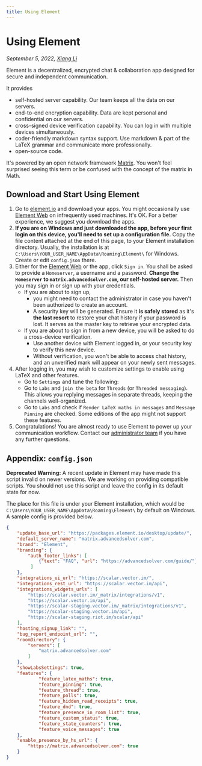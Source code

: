 ```yaml
---
title: Using Element
---
```


# Using Element

*September 5, 2022, [Xiang Li](mailto:646873166@qq.com)*

Element is a decentralized, encrypted chat & collaboration app designed for secure and independent communication.

It provides

- self-hosted server capability. Our team keeps all the data on our servers.
- end-to-end encryption capability. Data are kept personal and confidential on our servers.
- cross-signed device verification capability. You can log in with multiple devices simultaneously.
- coder-friendly markdown syntax support. Use markdown & part of the LaTeX grammar and communicate more professionally.
- open-source code.

It's powered by an open network framework [Matrix](https://matrix.org). You won't feel surprised seeing this term or be confused with the concept of the matrix in Math.

## Download and Start Using Element

1. Go to [element.io](https://element.io/get-started) and download your apps. You might occasionally use [Element Web](https://element.advancedsolver.com) on infrequently used machines. It's OK. For a better experience, we suggest you download the apps.
2. **If you are on Windows and just downloaded the app, before your first login on this device, you'll need to set up a configuration file.** Copy the file content attached at the end of this page, to your Element installation directory. Usually, the installation is at `C:\Users\YOUR_USER_NAME\AppData\Roaming\Element\` for Windows. Create or edit `config.json` there.
3. Either for the [Element Web](https://element.advancedsolver.com) or the app, click `Sign in`. You shall be asked to provide a `Homeserver`, a username and a password. **Change the `Homeserver` to `matrix.advancedsolver.com`, our self-hosted server.** Then you may sign in or sign up with your credentials.
    - If you are about to sign up,
      - you might need to contact the administrator in case you haven't been authorized to create an account.
      - A security key will be generated. Ensure it **is safely stored** as it's **the last resort** to restore your chat history if your password is lost. It serves as the master key to retrieve your encrypted data.
    - If you are about to sign in from a new device, you will be asked to do a cross-device verification.
      - Use another device with Element logged in, or your security key to verify this new device.
      - Without verification, you won't be able to access chat history, and an unverified mark will appear on your newly sent messages.
4. After logging in, you may wish to customize settings to enable using LaTeX and other features.
    - Go to `Settings` and tune the following:
    - Go to `Labs` and `join the beta` for `Threads` (or `Threaded messaging`). This allows you replying messages in separate threads, keeping the channels well-organized.
    - Go to `Labs` and check if `Render LaTeX maths in messages` and `Message Pinning` are checked. Some editions of the app might not support these features.
5. Congratulations! You are almost ready to use Element to power up your communication workflow. Contact our [administrator team](mailto:cash_admin@163.com) if you have any further questions.

## Appendix: `config.json`

**Deprecated Warning:** A recent update in Element may have made this script invalid on newer versions. We are working on providing compatible scripts. You should not use this script and leave the config in its default state for now.

The place for this file is under your Element installation, which would be `C:\Users\YOUR_USER_NAME\AppData\Roaming\Element\` by default on Windows.
A sample config is provided below.

```json
{
    "update_base_url": "https://packages.element.io/desktop/update/",
    "default_server_name": "matrix.advancedsolver.com",
    "brand": "Element",
    "branding": {
        "auth_footer_links": [
            {"text": "FAQ", "url": "https://advancedsolver.com/guide/"}
         ]
    },
    "integrations_ui_url": "https://scalar.vector.im/",
    "integrations_rest_url": "https://scalar.vector.im/api",
    "integrations_widgets_urls": [
        "https://scalar.vector.im/_matrix/integrations/v1",
        "https://scalar.vector.im/api",
        "https://scalar-staging.vector.im/_matrix/integrations/v1",
        "https://scalar-staging.vector.im/api",
        "https://scalar-staging.riot.im/scalar/api"
    ],
    "hosting_signup_link": "",
    "bug_report_endpoint_url": "",
    "roomDirectory": {
        "servers": [
            "matrix.advancedsolver.com"
        ]
    },
    "showLabsSettings": true,
    "features": {
            "feature_latex_maths": true,
            "feature_pinning": true,
            "feature_thread": true,
            "feature_polls": true,
            "feature_hidden_read_receipts": true,
            "feature_dnd": true,
            "feature_presence_in_room_list": true,
            "feature_custom_status": true,
            "feature_state_counters": true,
            "feature_voice_messages": true
    },
    "enable_presence_by_hs_url": {
        "https://matrix.advancedsolver.com": true
    }
}
```

